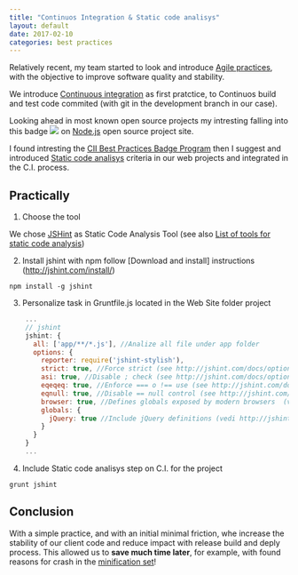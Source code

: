 ```yaml
---
title: "Continuos Integration & Static code analisys"
layout: default
date: 2017-02-10
categories: best practices
---
```


Relatively recent, my team started to look and introduce [Agile practices](https://en.wikipedia.org/wiki/Category:Agile_software_development), with the objective to improve software quality and stability.

We introduce [Continuous integration](https://en.wikipedia.org/wiki/Continuous_integration) as first pratctice, to Continuos build and test code commited (with git in the development branch in our case).

Looking ahead in most known open source projects my intresting falling into this badge <img src="https://bestpractices.coreinfrastructure.org/projects/29/badge"> on [Node.js](https://github.com/nodejs/node) open source project site.

I found intresting the [CII Best Practices Badge Program](https://bestpractices.coreinfrastructure.org/) then I suggest and introduced [Static code analisys](https://github.com/linuxfoundation/cii-best-practices-badge/blob/master/doc/criteria.md#analysis) criteria in our web projects and integrated in the C.I. process.

## Practically

1. Choose the tool

We chose [JSHint](http://jshint.com/about/) as Static Code Analysis Tool (see also [List of tools for static code analysis](https://en.wikipedia.org/wiki/List_of_tools_for_static_code_analysis))

2. Install jshint with npm follow [Download and install] instructions (http://jshint.com/install/)

```
npm install -g jshint
```

3. Personalize task in Gruntfile.js located in the Web Site folder project

```javascript
    ...
    // jshint
    jshint: {
      all: ['app/**/*.js'], //Analize all file under app folder
      options: {
        reporter: require('jshint-stylish'),
        strict: true, //Force strict (see http://jshint.com/docs/options/#strict)
        asi: true, //Disable ; check (see http://jshint.com/docs/options/#asi)
        eqeqeq: true, //Enforce === o !== use (see http://jshint.com/docs/options/#eqeqeq)
        eqnull: true, //Disable == null control (see http://jshint.com/docs/options/#eqnull)
        browser: true, //Defines globals exposed by modern browsers  (vedi http://jshint.com/docs/options/#browser)
        globals: {
          jQuery: true //Include jQuery definitions (vedi http://jshint.com/docs/options/#jquery)
        }
      }
    }
    ...
```

4. Include Static code analisys step on C.I. for the project

```
grunt jshint
```

## Conclusion

With a simple practice, and with an initial minimal friction, whe increase the stability of our client code and reduce impact with release build and deply process. This allowed us to **save much time later**, for example, with found reasons for crash in the [minification set](https://en.wikipedia.org/wiki/Minification_(programming))!
